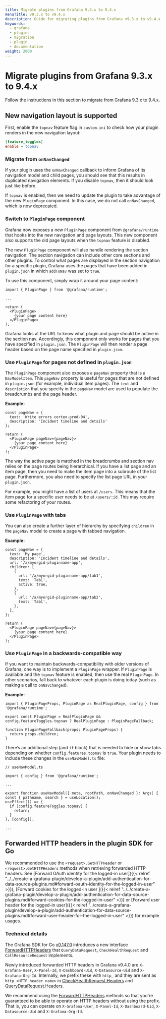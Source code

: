```yaml
---
title: Migrate plugins from Grafana 9.3.x to 9.4.x
menuTitle: v9.3.x to v9.4.x
description: Guide for migrating plugins from Grafana v9.3.x to v9.4.x
keywords:
  - grafana
  - plugins
  - migration
  - plugin
  - documentation
weight: 2000
---
```


# Migrate plugins from Grafana 9.3.x to 9.4.x

Follow the instructions in this section to migrate from Grafana 9.3.x to 9.4.x.

## New navigation layout is supported

First, enable the `topnav` feature flag in `custom.ini` to check how your plugin renders in the new navigation layout:

```ini
[feature_toggles]
enable = topnav
```

### Migrate from `onNavChanged`

If your plugin uses the `onNavChanged` callback to inform Grafana of its navigation model and child pages, you should see that this results in duplicated navigation elements. If you disable `topnav`, then it should look just like before.

If `topnav` is enabled, then we need to update the plugin to take advantage of the new `PluginPage` component. In this case, we do not call `onNavChanged`, which is now deprecated.

### Switch to `PluginPage` component

Grafana now exposes a new `PluginPage` component from `@grafana/runtime` that hooks into the new navigation and page layouts. This new component also supports the old page layouts when the `topnav` feature is disabled.

The new `PluginPage` component will also handle rendering the section navigation. The section navigation can include other core sections and other plugins. To control what pages are displayed in the section navigation for a specific plugin, Grafana uses the pages that have been added in `plugin.json` in which `addToNav` was set to `true`.

To use this component, simply wrap it around your page content:

```tsx
import { PluginPage } from '@grafana/runtime';

...

return (
  <PluginPage>
    {your page content here}
  </PluginPage>
);
```

Grafana looks at the URL to know what plugin and page should be active in the section nav. Accordingly, this component only works for pages that you have specified in `plugin.json`. The `PluginPage` will then render a page header based on the page name specified in `plugin.json`.

### Use `PluginPage` for pages not defined in `plugin.json`

The `PluginPage` component also exposes a `pageNav` property that is a `NavModelItem`. This `pageNav` property is useful for pages that are not defined in `plugin.json` (for example, individual item pages). The `text` and `description` that you specify in the `pageNav` model are used to populate the breadcrumbs and the page header.

**Example:**

```tsx
const pageNav = {
  text: 'Write errors cortex-prod-04',
  description: 'Incident timeline and details'
};

return (
  <PluginPage pageNav={pageNav}>
    {your page content here}
  </PluginPage>
);
```

The way the active page is matched in the breadcrumbs and section nav relies on the page routes being hierarchical. If you have a list page and an item page, then you need to make the item page into a subroute of the list page. Furthermore, you also need to specify the list page URL in your `plugin.json`.

For example, you might have a list of users at `/users`. This means that the item page for a specific user needs to be at `/users/:id`. This may require some refactoring of your routes.

### Use `PluginPage` with tabs

You can also create a further layer of hierarchy by specifying `children` in the `pageNav` model to create a page with tabbed navigation.

**Example:**

```tsx
const pageNav = {
  text: 'My page',
  description: 'Incident timeline and details',
  url: '/a/myorgid-pluginname-app',
  children: [
    {
      url: '/a/myorgid-pluginname-app/tab1',
      text: 'Tab1',
      active: true,
    },
    {
      url: '/a/myorgid-pluginname-app/tab2',
      text: 'Tab1',
    },
  ],
};

return (
  <PluginPage pageNav={pageNav}>
    {your page content here}
  </PluginPage>
);
```

### Use `PluginPage` in a backwards-compatible way

If you want to maintain backwards-compatibility with older versions of Grafana, one way is to implement a `PluginPage` wrapper. If `PluginPage` is available and the `topnav` feature is enabled, then use the real `PluginPage`. In other scenarios, fall back to whatever each plugin is doing today (such as making a call to `onNavChanged`).

**Example:**

```tsx
import { PluginPageProps, PluginPage as RealPluginPage, config } from '@grafana/runtime';

export const PluginPage = RealPluginPage && config.featureToggles.topnav ? RealPluginPage : PluginPageFallback;

function PluginPageFallback(props: PluginPageProps) {
  return props.children;
}
```

There’s an additional step (and `if` block) that is needed to hide or show tabs depending on whether `config.features.topnav` is `true`. Your plugin needs to include these changes in the `useNavModel.ts` file:

```tsx
// useNavModel.ts

import { config } from '@grafana/runtime';

...

export function useNavModel({ meta, rootPath, onNavChanged }: Args) {
const { pathname, search } = useLocation();
useEffect(() => {
  if (config.featureToggles.topnav) {
    return;
  }
}, [config]);

...
```

## Forwarded HTTP headers in the plugin SDK for Go

We recommended to use the `<request>.GetHTTPHeader` or `<request>.GetHTTPHeaders` methods when retrieving forwarded HTTP headers. See [Forward OAuth identity for the logged-in user]({{< relref "../../create-a-grafana-plugin/develop-a-plugin/add-authentication-for-data-source-plugins.md#forward-oauth-identity-for-the-logged-in-user" >}}), [Forward cookies for the logged-in user
]({{< relref "../../create-a-grafana-plugin/develop-a-plugin/add-authentication-for-data-source-plugins.md#forward-cookies-for-the-logged-in-user" >}}) or [Forward user header for the logged-in user]({{< relref "../create-a-grafana-plugin/develop-a-plugin/add-authentication-for-data-source-plugins.md#forward-user-header-for-the-logged-in-user" >}}) for example usages.

### Technical details

The Grafana SDK for Go [v0.147.0](https://github.com/grafana/grafana-plugin-sdk-go/releases/tag/v0.147.0) introduces a new interface [ForwardHTTPHeaders](https://pkg.go.dev/github.com/grafana/grafana-plugin-sdk-go@v0.147.0/backend#ForwardHTTPHeaders) that `QueryDataRequest`, `CheckHealthRequest` and `CallResourceRequest` implements.

Newly introduced forwarded HTTP headers in Grafana v9.4.0 are `X-Grafana-User`, `X-Panel-Id`, `X-Dashboard-Uid`, `X-Datasource-Uid` and `X-Grafana-Org-Id`. Internally, we prefix these with `http_` and they are sent as `http_<HTTP header name>` in [CheckHealthRequest.Headers](https://pkg.go.dev/github.com/grafana/grafana-plugin-sdk-go@v0.147.0/backend#CheckHealthRequest) and [QueryDataRequest.Headers](https://pkg.go.dev/github.com/grafana/grafana-plugin-sdk-go@v0.147.0/backend#QueryDataRequest).

We recommend using the [ForwardHTTPHeaders](https://pkg.go.dev/github.com/grafana/grafana-plugin-sdk-go@v0.147.0/backend#ForwardHTTPHeaders) methods so that you're guaranteed to be able to operate on HTTP headers without using the prefix. That is, you can operate on `X-Grafana-User`, `X-Panel-Id`, `X-Dashboard-Uid`, `X-Datasource-Uid` and `X-Grafana-Org-Id`.
